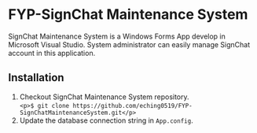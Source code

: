 # FYP-SignChat Maintenance System
SignChat Maintenance System is a Windows Forms App develop in Microsoft Visual Studio. System administrator can easily manage SignChat account in this application.
## Installation
1. Checkout SignChat Maintenance System repository. <br />
`<p>$ git clone https://github.com/eching0519/FYP-SignChatMaintenanceSystem.git</p>`
2. Update the database connection string in `App.config`.
